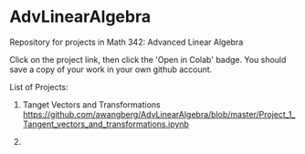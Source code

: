 # AdvLinearAlgebra
Repository for projects in Math 342: Advanced Linear Algebra

Click on the project link, then click the 'Open in Colab' badge.  You should save a copy of your work in your own github account.

List of Projects:

1) Tanget Vectors and Transformations    https://github.com/awangberg/AdvLinearAlgebra/blob/master/Project_1_Tangent_vectors_and_transformations.ipynb

2)
